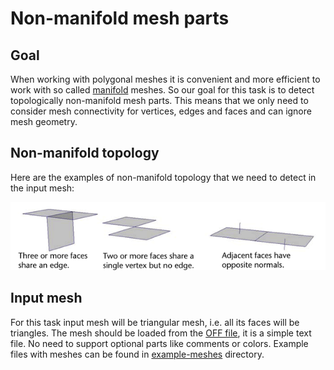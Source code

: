 # Non-manifold mesh parts

## Goal

When working with polygonal meshes it is convenient and more efficient to work with so called [manifold](https://en.wikipedia.org/wiki/Manifold) meshes. So our goal for this task is to detect topologically non-manifold mesh parts. This means that we only need to consider mesh connectivity for vertices, edges and faces and can ignore mesh geometry.

## Non-manifold topology

Here are the examples of non-manifold topology that we need to detect in the input mesh:

![Non-manifold topology](./non-manifold-topology.png)

## Input mesh

For this task input mesh will be triangular mesh, i.e. all its faces will be triangles. The mesh should be loaded from the [OFF file](https://en.wikipedia.org/wiki/OFF_(file_format)), it is a simple text file. No need to support optional parts like comments or colors. Example files with meshes can be found in [example-meshes](./example-meshes) directory.

